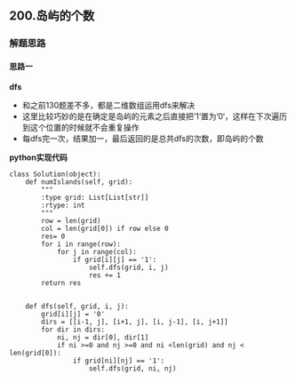 ## 200.岛屿的个数
### 解题思路
#### 思路一
**dfs**
- 和之前130题差不多，都是二维数组运用dfs来解决
- 这里比较巧妙的是在确定是岛屿的元素之后直接把’1‘置为’0‘，这样在下次遍历到这个位置的时候就不会重复操作
- 每dfs完一次，结果加一，最后返回的是总共dfs的次数，即岛屿的个数

**python实现代码**
```
class Solution(object):
    def numIslands(self, grid):
        """
        :type grid: List[List[str]]
        :rtype: int
        """
        row = len(grid)
        col = len(grid[0]) if row else 0
        res= 0
        for i in range(row):
            for j in range(col):
                if grid[i][j] == '1':
                    self.dfs(grid, i, j)
                    res += 1
        return res
        
        
    def dfs(self, grid, i, j):
        grid[i][j] = '0'
        dirs = [[i-1, j], [i+1, j], [i, j-1], [i, j+1]]
        for dir in dirs:
            ni, nj = dir[0], dir[1]
            if ni >=0 and nj >=0 and ni <len(grid) and nj < len(grid[0]):
                if grid[ni][nj] == '1':
                    self.dfs(grid, ni, nj)

```

